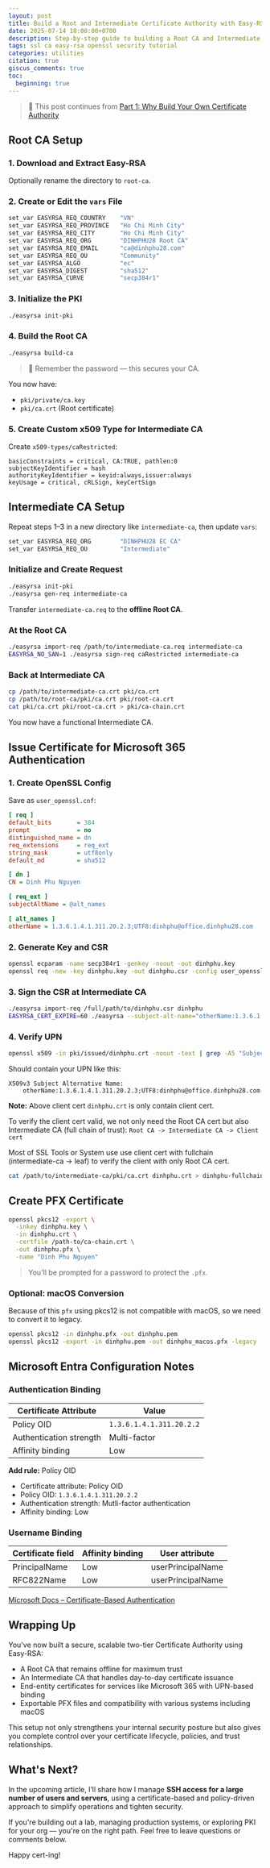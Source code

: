```yaml
---
layout: post
title: Build a Root and Intermediate Certificate Authority with Easy-RSA
date: 2025-07-14 18:00:00+0700
description: Step-by-step guide to building a Root CA and Intermediate CA using Easy-RSA, including issuing certificates for Microsoft 365 authentication.
tags: ssl ca easy-rsa openssl security tutorial
categories: utilities
citation: true
giscus_comments: true
toc:
  beginning: true
---
```


> 📖 This post continues from [Part 1: Why Build Your Own Certificate Authority](/blog/2025/why-build-your-own-certificate-authority)

## Root CA Setup

### 1. Download and Extract Easy-RSA

Optionally rename the directory to `root-ca`.

### 2. Create or Edit the `vars` File

```sh
set_var EASYRSA_REQ_COUNTRY    "VN"
set_var EASYRSA_REQ_PROVINCE   "Ho Chi Minh City"
set_var EASYRSA_REQ_CITY       "Ho Chi Minh City"
set_var EASYRSA_REQ_ORG        "DINHPHU28 Root CA"
set_var EASYRSA_REQ_EMAIL      "ca@dinhphu28.com"
set_var EASYRSA_REQ_OU         "Community"
set_var EASYRSA_ALGO           "ec"
set_var EASYRSA_DIGEST         "sha512"
set_var EASYRSA_CURVE          "secp384r1"
```

### 3. Initialize the PKI

```sh
./easyrsa init-pki
```

### 4. Build the Root CA

```sh
./easyrsa build-ca
```

> 🔐 Remember the password — this secures your CA.

You now have:

- `pki/private/ca.key`
- `pki/ca.crt` (Root certificate)

### 5. Create Custom x509 Type for Intermediate CA

Create `x509-types/caRestricted`:

```properties
basicConstraints = critical, CA:TRUE, pathlen:0
subjectKeyIdentifier = hash
authorityKeyIdentifier = keyid:always,issuer:always
keyUsage = critical, cRLSign, keyCertSign
```

## Intermediate CA Setup

Repeat steps 1–3 in a new directory like `intermediate-ca`, then update `vars`:

```sh
set_var EASYRSA_REQ_ORG        "DINHPHU28 EC CA"
set_var EASYRSA_REQ_OU         "Intermediate"
```

### Initialize and Create Request

```sh
./easyrsa init-pki
./easyrsa gen-req intermediate-ca
```

Transfer `intermediate-ca.req` to the **offline Root CA**.

### At the Root CA

```sh
./easyrsa import-req /path/to/intermediate-ca.req intermediate-ca
EASYRSA_NO_SAN=1 ./easyrsa sign-req caRestricted intermediate-ca
```

### Back at Intermediate CA

```sh
cp /path/to/intermediate-ca.crt pki/ca.crt
cp /path/to/root-ca/pki/ca.crt pki/root-ca.crt
cat pki/ca.crt pki/root-ca.crt > pki/ca-chain.crt
```

You now have a functional Intermediate CA.

## Issue Certificate for Microsoft 365 Authentication

### 1. Create OpenSSL Config

Save as `user_openssl.cnf`:

```ini
[ req ]
default_bits       = 384
prompt             = no
distinguished_name = dn
req_extensions     = req_ext
string_mask        = utf8only
default_md         = sha512

[ dn ]
CN = Dinh Phu Nguyen

[ req_ext ]
subjectAltName = @alt_names

[ alt_names ]
otherName = 1.3.6.1.4.1.311.20.2.3;UTF8:dinhphu@office.dinhphu28.com
```

### 2. Generate Key and CSR

```sh
openssl ecparam -name secp384r1 -genkey -noout -out dinhphu.key
openssl req -new -key dinhphu.key -out dinhphu.csr -config user_openssl.cnf
```

### 3. Sign the CSR at Intermediate CA

```sh
./easyrsa import-req /full/path/to/dinhphu.csr dinhphu
EASYRSA_CERT_EXPIRE=60 ./easyrsa --subject-alt-name="otherName:1.3.6.1.4.1.311.20.2.3;UTF8:dinhphu@office.dinhphu28.com" sign-req client dinhphu
```

### 4. Verify UPN

```sh
openssl x509 -in pki/issued/dinhphu.crt -noout -text | grep -A5 "Subject Alternative Name"
```

Should contain your UPN like this:

```
X509v3 Subject Alternative Name:
    otherName:1.3.6.1.4.1.311.20.2.3;UTF8:dinhphu@office.dinhphu28.com
```

**Note:** Above client cert `dinhphu.crt` is only contain client cert.

To verify the client cert valid, we not only need the Root CA cert but also Intermediate CA (full chain of trust):
`Root CA -> Intermediate CA -> Client cert`

Most of SSL Tools or System use use client cert with fullchain (intermediate-ca -> leaf) to verify the client with only Root CA cert.

```sh
cat /path/to/intermediate-ca/pki/ca.crt dinhphu.crt > dinhphu-fullchain.crt
```

## Create PFX Certificate

```sh
openssl pkcs12 -export \
  -inkey dinhphu.key \
  -in dinhphu.crt \
  -certfile /path-to/ca-chain.crt \
  -out dinhphu.pfx \
  -name "Dinh Phu Nguyen"
```

> You'll be prompted for a password to protect the `.pfx`.

### Optional: macOS Conversion

Because of this `pfx` using pkcs12 is not compatible with macOS, so we need to convert it to legacy.

```sh
openssl pkcs12 -in dinhphu.pfx -out dinhphu.pem
openssl pkcs12 -export -in dinhphu.pem -out dinhphu_macos.pfx -legacy
```

## Microsoft Entra Configuration Notes

### Authentication Binding

| Certificate Attribute   | Value                    |
| ----------------------- | ------------------------ |
| Policy OID              | `1.3.6.1.4.1.311.20.2.2` |
| Authentication strength | Multi-factor             |
| Affinity binding        | Low                      |

**Add rule:** Policy OID

- Certificate attribute: Policy OID
- Policy OID: `1.3.6.1.4.1.311.20.2.2`
- Authentication strength: Mutli-factor authentication
- Affinity binding: Low

### Username Binding

| Certificate field | Affinity binding | User attribute    |
| ----------------- | ---------------- | ----------------- |
| PrincipalName     | Low              | userPrincipalName |
| RFC822Name        | Low              | userPrincipalName |

[Microsoft Docs – Certificate-Based Authentication](https://learn.microsoft.com/en-us/entra/identity/authentication/how-to-certificate-based-authentication#step-4-configure-username-binding-policy)

## Wrapping Up

You've now built a secure, scalable two-tier Certificate Authority using Easy-RSA:

- A Root CA that remains offline for maximum trust
- An Intermediate CA that handles day-to-day certificate issuance
- End-entity certificates for services like Microsoft 365 with UPN-based binding
- Exportable PFX files and compatibility with various systems including macOS

This setup not only strengthens your internal security posture but also gives you complete control over your certificate lifecycle, policies, and trust relationships.

## What's Next?

In the upcoming article, I’ll share how I manage **SSH access for a large number of users and servers**, using a certificate-based and policy-driven approach to simplify operations and tighten security.

If you're building out a lab, managing production systems, or exploring PKI for your org — you're on the right path. Feel free to leave questions or comments below.

Happy cert-ing!
